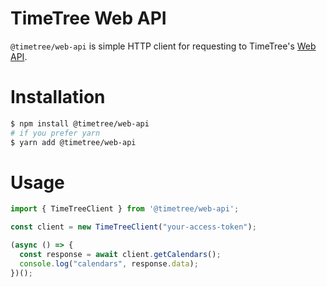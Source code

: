 # TimeTree Web API

`@timetree/web-api` is simple HTTP client for requesting to TimeTree's [Web API](https://developers.timetreeapp.com/en/docs/api).

# Installation

```bash
$ npm install @timetree/web-api
# if you prefer yarn
$ yarn add @timetree/web-api
```
# Usage

```ts
import { TimeTreeClient } from '@timetree/web-api';

const client = new TimeTreeClient("your-access-token");

(async () => {
  const response = await client.getCalendars();
  console.log("calendars", response.data);
})();
```